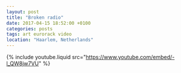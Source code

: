 ```yaml
---
layout: post
title: "Broken radio"
date: 2017-04-15 18:52:00 +0100
categories: posts
tags: art eurorack video
location: "Haarlem, Netherlands"
---
```


{% include youtube.liquid src="https://www.youtube.com/embed/-l_QW8jw7VU" %}

